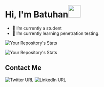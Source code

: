 

# Hi, I'm Batuhan<img src="https://user-images.githubusercontent.com/1303154/88677602-1635ba80-d120-11ea-84d8-d263ba5fc3c0.gif" width="40" height="40" />

- 🔭 I’m currently a student
- 🌱 I’m currently learning penetration testing.


![Your Repository's Stats](https://github-readme-stats.vercel.app/api?username=Rekl0w&show_icons=true&theme=tokyonight)

![Your Repository's Stats](https://github-readme-stats.vercel.app/api/top-langs/?username=Rekl0w&theme=tokyonight)


## Contact Me

![Twitter URL](https://img.shields.io/badge/Twitter-1DA1F2?style=for-the-badge&logo=twitter&logoColor=white&url=https://twitter.com/BatuhanTomo) ![LinkedIn URL](https://img.shields.io/badge/LinkedIn-0077B5?style=for-the-badge&logo=linkedin&logoColor=white&url=https://linkedin.com/in/batuhan-tomo/)
